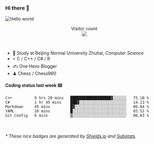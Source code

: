 ### Hi there 👋


<img src="https://raw.githubusercontent.com/sagar-viradiya/sagar-viradiya/master/resources/banner.png" alt="Hello world">
<p align="center"> 
  Visitor count<br/>
  <img src="https://profile-counter.glitch.me/youszoe/count.svg" />
</p>

<br/>


- 🍻  Study at Beijing Normal University Zhuhai, _Computer Science_
- ⚡  C / C++ / C# / R
- ✍️  One Hexo Blogger
- ♟  Chess / Chess960 


#### Coding status last week ⌨️

<!--START_SECTION:waka-->
```text
C++          9 hrs 20 mins   ██████████████████▓░░░░░░   75.10 % 
C#           1 hr 45 mins    ███▓░░░░░░░░░░░░░░░░░░░░░   14.13 % 
Markdown     45 mins         █▓░░░░░░░░░░░░░░░░░░░░░░░   06.04 % 
YAML         26 mins         █░░░░░░░░░░░░░░░░░░░░░░░░   03.51 % 
Git Config   6 mins          ▒░░░░░░░░░░░░░░░░░░░░░░░░   00.83 % 
```
<!--END_SECTION:waka-->

<br/>
<center><img src="http://ghchart.rshah.org/409ba5/yousazoe" alt="" /></center>


<h6>* These nice badges are generated by <a href="https://shields.io/">Shields.io</a> and <a href="https://github.com/spencerwooo/Substats">Substats</a>.</h6>
